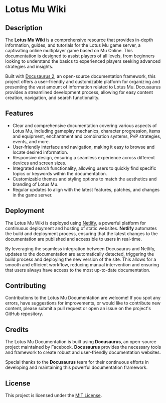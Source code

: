 # Lotus Mu Wiki

## Description

The **Lotus Mu Wiki** is a comprehensive resource that provides in-depth information, guides, and tutorials for the Lotus Mu game server, a captivating online multiplayer game based on Mu Online. This documentation is designed to assist players of all levels, from beginners looking to understand the basics to experienced players seeking advanced strategies and insights.

Built with [Docusaurus 2](https://docusaurus.io/), an open-source documentation framework, this project offers a user-friendly and customizable platform for organizing and presenting the vast amount of information related to Lotus Mu. Docusaurus provides a streamlined development process, allowing for easy content creation, navigation, and search functionality.

## Features

- Clear and comprehensive documentation covering various aspects of Lotus Mu, including gameplay mechanics, character progression, items and equipment, enchantment and combination systems, PvP strategies, events, and more.
- User-friendly interface and navigation, making it easy to browse and locate desired information.
- Responsive design, ensuring a seamless experience across different devices and screen sizes.
- Integrated search functionality, allowing users to quickly find specific topics or keywords within the documentation.
- Customizable themes and styling options to match the aesthetics and branding of Lotus Mu.
- Regular updates to align with the latest features, patches, and changes in the game server.

## Deployment

The Lotus Mu Wiki is deployed using [Netlify](https://www.netlify.com/), a powerful platform for continuous deployment and hosting of static websites. **Netlify** automates the build and deployment process, ensuring that the latest changes to the documentation are published and accessible to users in real-time.

By leveraging the seamless integration between Docusaurus and Netlify, updates to the documentation are automatically detected, triggering the build process and deploying the new version of the site. This allows for a smooth and efficient workflow, reducing manual intervention and ensuring that users always have access to the most up-to-date documentation.

## Contributing

Contributions to the Lotus Mu Documentation are welcome! If you spot any errors, have suggestions for improvements, or would like to contribute new content, please submit a pull request or open an issue on the project's GitHub repository.

## Credits

The Lotus Mu Documentation is built using **Docusaurus**, an open-source project maintained by Facebook. **Docusaurus** provides the necessary tools and framework to create robust and user-friendly documentation websites.

Special thanks to the **Docusaurus** team for their continuous efforts in developing and maintaining this powerful documentation framework.

## License

This project is licensed under the [MIT License](LICENSE).